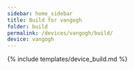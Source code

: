 ```yaml
---
sidebar: home_sidebar
title: Build for vangogh
folder: build
permalink: /devices/vangogh/build/
device: vangogh
---
```

{% include templates/device_build.md %}
